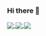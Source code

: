 ### Hi there 👋

<!--
**hirozak/hirozak** is a ✨ _special_ ✨ repository because its `README.md` (this file) appears on your GitHub profile.

Here are some ideas to get you started:

- 🔭 I’m currently working on ...
- 🌱 I’m currently learning ...
- 👯 I’m looking to collaborate on ...
- 🤔 I’m looking for help with ...
- 💬 Ask me about ...
- 📫 How to reach me: ...
- 😄 Pronouns: ...
- ⚡ Fun fact: ...
-->

<a href="https://github.com/hirozak">
  <img align="center" src="https://github-readme-stats.vercel.app/api?username=hzak2xx&count_private=true&show_icons=true&theme=react" />
</a>
<a href="https://github.com/hirozak">
  <img align="center" src="https://github-readme-stats.vercel.app/api/top-langs/?username=hzak2xx&theme=react&layout=compact" />
</a>
<a href="https://github.com/hirozak">
  <img align="center" src="https://github-readme-stats.vercel.app/api/wakatime?username=hirozak&theme=react" />
</a>
